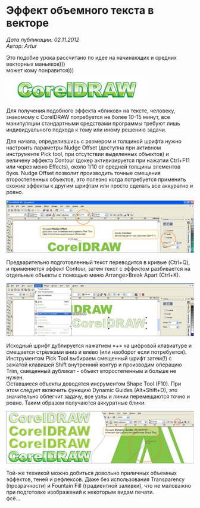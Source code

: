 # Эффект объемного текста в векторе

_Дата публикации: 02.11.2012  
Автор: Artur_

Это подобие урока рассчитано по идее на начинающих и средних векторных маньяков)))  
может кому понравится)))

![Эффект объемного текста в векторе](1.jpg)

Для получения подобного эффекта «бликов» на тексте, человеку, знакомому с CorelDRAW потребуется не более 10-15 минут, все манипуляции стандартными средствами программы требуют лишь индивидуального подхода к тому или иному решению задачи.

Для начала, определившись с размером и толщиной шрифта нужно настроить параметры Nudge Offset (доступна при активном инструменте Pick tool, при отсутствии выделенных объектов) и величену эффекта Contour (докер активизируется при нажатии Ctrl+F11 или через меню Effects), около 1/10 от средней толщины элементов букв. Nudge Offset позволит производить точные смещения второстепенных объектов, это полезно когда потребуется применить схожие эффекты к другим шрифтам или просто сделать все аккуратно и ровно.

![Эффект объемного текста в векторе](2.jpg)

Предварительно подготовленный текст переводится в кривые (Ctrl+Q), и применяется эффект Contour, затем текст с эффектом разбивается на отдельные объекты с помощью меню Arrange>Break Apart (Ctrl+K).

![Эффект объемного текста в векторе](3.jpg)

Исходный шрифт дублируется нажатием «+» на цифровой клавиатуре и смещается стрелками вниз и влево (или наоборот если потребуется). Инструментом Pick Tool выбираем смещенный шрифт затем(!) с зажатой клавишей Shift внутренний контур и производим операцию Trim, смещенный дубликат - объект второстепенным и больше не нужен.  
Оставшиеся объекты доводятся инсрументом Shape Tool (F10). При этом следует включить функцию Dynamic Guides (Alt+Shift+D), это значительно облегчит задачу, все узлы и линии перемещаются точно и ровно. Таким образом получаются аккуратные блики.

![Эффект объемного текста в векторе](4.jpg)

Той-же техникой можно добиться довольно приличных объемных эффектов, теней и рефлексов. Даже без использования Transparency (прозрачности) и Fountain Fill (градиентной заливки), что не маловажно при подготовке изображений к некоторым видам печати.  
фсё...